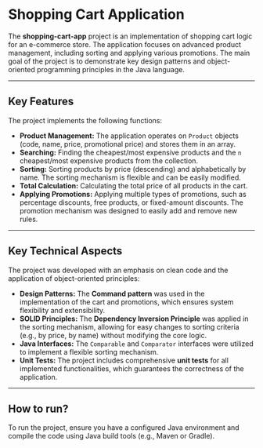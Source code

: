 # Shopping Cart Application

The **shopping-cart-app** project is an implementation of shopping cart logic for an e-commerce store. The application focuses on advanced product management, including sorting and applying various promotions. The main goal of the project is to demonstrate key design patterns and object-oriented programming principles in the Java language.

---

## Key Features

The project implements the following functions:
* **Product Management:** The application operates on `Product` objects (code, name, price, promotional price) and stores them in an array.
* **Searching:** Finding the cheapest/most expensive products and the `n` cheapest/most expensive products from the collection.
* **Sorting:** Sorting products by price (descending) and alphabetically by name. The sorting mechanism is flexible and can be easily modified.
* **Total Calculation:** Calculating the total price of all products in the cart.
* **Applying Promotions:** Applying multiple types of promotions, such as percentage discounts, free products, or fixed-amount discounts. The promotion mechanism was designed to easily add and remove new rules.

---

## Key Technical Aspects

The project was developed with an emphasis on clean code and the application of object-oriented principles:
* **Design Patterns:** The **Command pattern** was used in the implementation of the cart and promotions, which ensures system flexibility and extensibility.
* **SOLID Principles:** The **Dependency Inversion Principle** was applied in the sorting mechanism, allowing for easy changes to sorting criteria (e.g., by price, by name) without modifying the core logic.
* **Java Interfaces:** The `Comparable` and `Comparator` interfaces were utilized to implement a flexible sorting mechanism.
* **Unit Tests:** The project includes comprehensive **unit tests** for all implemented functionalities, which guarantees the correctness of the application.

---

## How to run?
To run the project, ensure you have a configured Java environment and compile the code using Java build tools (e.g., Maven or Gradle).
